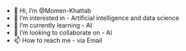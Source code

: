 - 👋 Hi, I’m @Momen-Khattab
- 👀 I’m interested in - Artificial intelligence and data science
- 🌱 I’m currently learning - AI
- 💞️ I’m looking to collaborate on - AI
- 📫 How to reach me - via Email

<!---
Momen-Khattab/Momen-Khattab is a ✨ special ✨ repository because its `README.md` (this file) appears on your GitHub profile.
You can click the Preview link to take a look at your changes.
--->
